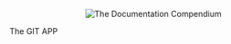 <p align="center">
 <img src="https://github.githubassets.com/images/modules/logos_page/GitHub-Mark.png" alt="The Documentation Compendium"></a>
 <div>The GIT APP</div>
</p>

